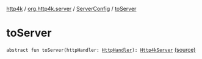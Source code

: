 [http4k](../../index.md) / [org.http4k.server](../index.md) / [ServerConfig](index.md) / [toServer](./to-server.md)

# toServer

`abstract fun toServer(httpHandler: `[`HttpHandler`](../../org.http4k.core/-http-handler.md)`): `[`Http4kServer`](../-http4k-server/index.md) [(source)](https://github.com/http4k/http4k/blob/master/http4k-core/src/main/kotlin/org/http4k/server/http4kServer.kt#L19)